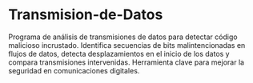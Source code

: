 # Transmision-de-Datos
Programa de análisis de transmisiones de datos para detectar código malicioso incrustado. Identifica secuencias de bits malintencionadas en flujos de datos, detecta desplazamientos en el inicio de los datos y compara transmisiones intervenidas. Herramienta clave para mejorar la seguridad en comunicaciones digitales.
